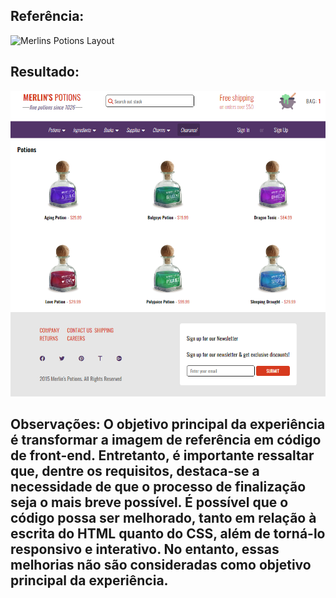 ## Referência:

![Merlins Potions Layout](assets/potions-layout.png)

## Resultado:

![Merlins Potions Layout Reply](https://github.com/jeffersonmatheusdev/enext-reply/blob/master/Prints/screencapture.png?raw=true)

## Observações: O objetivo principal da experiência é transformar a imagem de referência em código de front-end. Entretanto, é importante ressaltar que, dentre os requisitos, destaca-se a necessidade de que o processo de finalização seja o mais breve possível. É possível que o código possa ser melhorado, tanto em relação à escrita do HTML quanto do CSS, além de torná-lo responsivo e interativo. No entanto, essas melhorias não são consideradas como objetivo principal da experiência.
